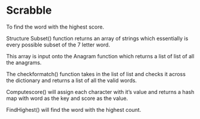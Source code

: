 # Scrabble
To find the word with the highest score.

Structure
Subset() function returns an array of strings which essentially is every possible subset of the 7 letter word. 

This array is input onto the Anagram function which returns a list of list of all the anagrams.

The checkformatch() function takes in the list of list and checks it across the dictionary and returns a list of all the valid words.

Computescore() will assign each character with it’s value and returns  a hash map with word as the key and score as the value.

FindHighest() will find the word with the highest count.
